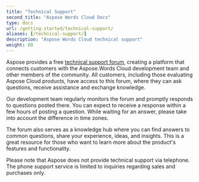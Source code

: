 ```yaml
---
title: "Technical Support"
second_title: "Aspose Words Cloud Docs"
type: docs
url: /getting-started/technical-support/
aliases: [/technical-support/]
description: "Aspose Words Cloud technical support"
weight: 80
---
```


Aspose provides a free [technical support forum](https://forum.aspose.cloud/c/words), creating a platform that connects customers with the Aspose.Words Cloud development team and other members of the community. All customers, including those evaluating Aspose Cloud products, have access to this forum, where they can ask questions, receive assistance and exchange knowledge.

Our development team regularly monitors the forum and promptly responds to questions posted there. You can expect to receive a response within a few hours of posting a question. While waiting for an answer, please take into account the difference in time zones.

The forum also serves as a knowledge hub where you can find answers to common questions, share your experience, ideas, and insights. This is a great resource for those who want to learn more about the product's features and functionality.

Please note that Aspose does not provide technical support via telephone. The phone support service is limited to inquiries regarding sales and purchases only.
